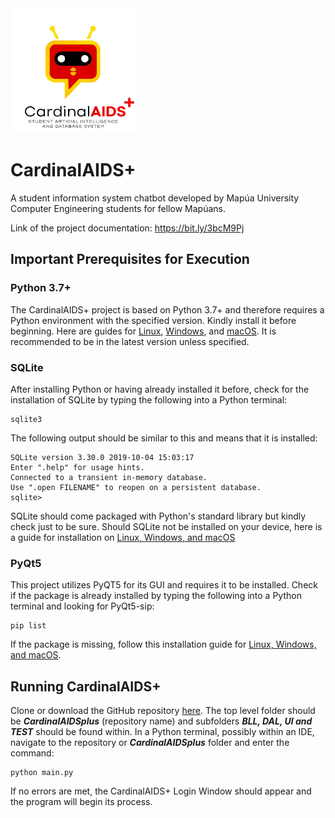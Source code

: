 <img src="https://github.com/jrib02/CardinalAIDSplus/blob/master/UI/CardinalAIDS-full.jpg" width="200" height="200">

# CardinalAIDS+
A student information system chatbot developed by Mapúa University Computer Engineering students for fellow Mapúans.

Link of the project documentation: https://bit.ly/3bcM9Pj

## Important Prerequisites for Execution
### Python 3.7+
The CardinalAIDS+ project is based on Python 3.7+ and therefore requires a Python environment with the specified version. Kindly install it before beginning. Here are guides for [Linux](https://docs.python-guide.org/starting/install3/linux/#install3-linux), [Windows](https://docs.python-guide.org/starting/install3/win/#install3-windows), and [macOS](https://docs.python-guide.org/starting/install3/osx/#install3-osx). It is recommended to be in the latest version unless specified.
### SQLite
After installing Python or having already installed it before, check for the installation of SQLite by typing the following into a Python terminal:

    sqlite3
The following output should be similar to this and means that it is installed:
    
    SQLite version 3.30.0 2019-10-04 15:03:17
    Enter ".help" for usage hints.
    Connected to a transient in-memory database.
    Use ".open FILENAME" to reopen on a persistent database.
    sqlite>
SQLite should come packaged with Python's standard library but kindly check just to be sure. Should SQLite not be installed on your device, here is a guide for installation on [Linux, Windows, and macOS](https://www.tutorialspoint.com/sqlite/sqlite_installation.htm)
### PyQt5
This project utilizes PyQT5 for its GUI and requires it to be installed. Check if the package is already installed by typing the following into a Python terminal and looking for PyQt5-sip:

    pip list
If the package is missing, follow this installation guide for [Linux, Windows, and macOS](https://pythonbasics.org/install-pyqt/).

## Running CardinalAIDS+
Clone or download the GitHub repository [here](https://github.com/jrib02/CardinalAIDSplus.git). The top level folder should be _**CardinalAIDSplus**_ (repository name) and subfolders _**BLL, DAL, UI and TEST**_ should be found within.
In a Python terminal, possibly within an IDE, navigate to the repository or _**CardinalAIDSplus**_ folder and enter the command:

    python main.py
If no errors are met, the CardinalAIDS+ Login Window should appear and the program will begin its process.
